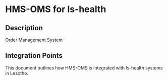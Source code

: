 # HMS-OMS for ls-health

## Description

Order Management System

## Integration Points

This document outlines how HMS-OMS is integrated with ls-health systems in Lesotho.
